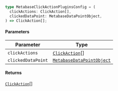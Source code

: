 ```ts
type MetabaseClickActionPluginsConfig = (
  clickActions: ClickAction[],
  clickedDataPoint: MetabaseDataPointObject,
) => ClickAction[];
```

#### Parameters

| Parameter          | Type                                                    |
| ------------------ | ------------------------------------------------------- |
| `clickActions`     | [`ClickAction`](internal/ClickAction.md)\[]             |
| `clickedDataPoint` | [`MetabaseDataPointObject`](MetabaseDataPointObject.md) |

#### Returns

[`ClickAction`](internal/ClickAction.md)\[]
